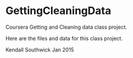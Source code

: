 # GettingCleaningData
Coursera Getting and Cleaning data class project.

Here are the files and data for this class project.

Kendall Southwick
Jan 2015
